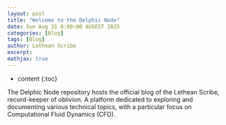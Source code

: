 ```yaml
---
layout: post
title: "Welcome to the Delphic Node"
date: Sun Aug 31 8:00:00 AUSEST 2025
categories: [Blog]
tags: [Blog]
author: Lethean Scribe
excerpt: 
mathjax: true
---
```


* content
{:toc}

The Delphic Node repository hosts the official blog of the Lethean Scribe,
record-keeper of oblivion. A platform dedicated to exploring and documenting
various technical topics, with a particular focus on Computational Fluid
Dynamics (CFD).
